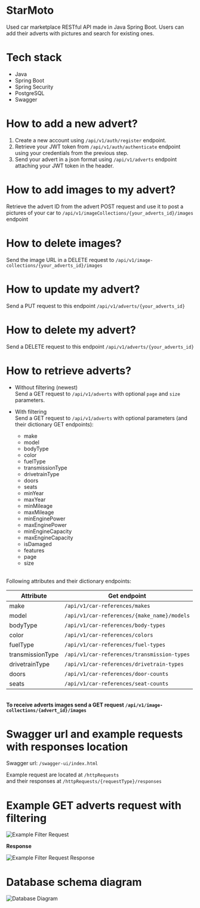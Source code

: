 # StarMoto
Used car marketplace RESTful API made in Java Spring Boot. Users can add their adverts with pictures and search for existing ones.

# Tech stack
- Java
- Spring Boot
- Spring Security
- PostgreSQL
- Swagger

# How to add a new advert?
1. Create a new account using `/api/v1/auth/register` endpoint.
2. Retrieve your JWT token from `/api/v1/auth/authenticate` endpoint using your credentials from the previous step.
3. Send your advert in a json format using `/api/v1/adverts` endpoint attaching your JWT token in the header.

# How to add images to my advert?
Retrieve the advert ID from the advert POST request and use it to post a pictures of your car to `/api/v1/imageCollections/{your_adverts_id}/images` endpoint<br>

# How to delete images?
Send the image URL in a DELETE request to `/api/v1/image-collections/{your_adverts_id}/images`<br>

# How to update my advert?
Send a PUT request to this endpoint `/api/v1/adverts/{your_adverts_id}`<br>

# How to delete my advert?
Send a DELETE request to this endpoint `/api/v1/adverts/{your_adverts_id}`<br>

# How to retrieve adverts?
- Without filtering (newest)<br>
  Send a GET request to `/api/v1/adverts` with optional `page` and `size` parameters.

- With filtering<br>
  Send a GET request to `/api/v1/adverts` with optional parameters (and their dictionary GET endpoints):
  - make
  - model
  - bodyType
  - color
  - fuelType
  - transmissionType
  - drivetrainType
  - doors
  - seats
  - minYear
  - maxYear
  - minMileage
  - maxMileage
  - minEnginePower
  - maxEnginePower
  - minEngineCapacity
  - maxEngineCapacity
  - isDamaged
  - features
  - page
  - size
 
<br>Following attributes and their dictionary endpoints:
 
| Attribute          | Get endpoint                                  |
|--------------------|------------------------------------------------|
| make               | `/api/v1/car-references/makes`                |
| model              | `/api/v1/car-references/{make_name}/models`   |
| bodyType           | `/api/v1/car-references/body-types`           |
| color              | `/api/v1/car-references/colors`               |
| fuelType           | `/api/v1/car-references/fuel-types`           |
| transmissionType   | `/api/v1/car-references/transmission-types`   |
| drivetrainType     | `/api/v1/car-references/drivetrain-types`     |
| doors              | `/api/v1/car-references/door-counts`          |
| seats              | `/api/v1/car-references/seat-counts`          |
  
</br><b>To receive adverts images send a GET request `/api/v1/image-collections/{advert_id}/images`</b>

# Swagger url and example requests with responses location

Swagger url: `/swagger-ui/index.html`

Example request are located at `/httpRequests` </br>and their responses at `/httpRequests/{requestType}/responses`

# Example GET adverts request with filtering

![Example Filter Request](screenshots/exampleGetAdvertsWithFiltersRequest.png)

<b>Response</b>

![Example Filter Request Response](screenshots/exampleGetAdvertsWithFiltersRequestResponse.png)

# Database schema diagram

![Database Diagram](screenshots/databaseDiagram.png)
